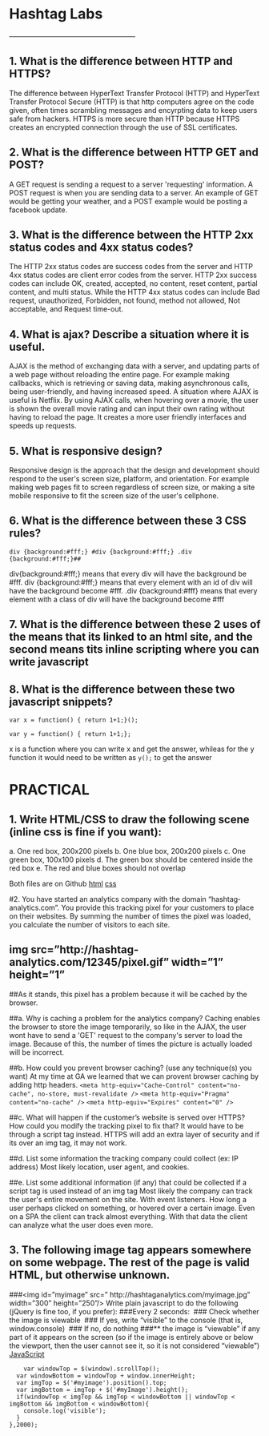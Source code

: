 # Hashtag Labs 
––––––––––––––––––––––––––––––––––––

## 1. What is the difference between HTTP and HTTPS? 
The difference between HyperText Transfer Protocol (HTTP) and HyperText Transfer Protocol Secure (HTTP) is that http computers agree on the code given, often times scrambling messages and encyrpting data to keep users safe from hackers. HTTPS is more secure than HTTP because HTTPS creates an encrypted connection through the use of SSL certificates.


## 2. What is the difference between HTTP GET and POST?
A GET request is sending a request to a server 'requesting' information. A POST request is when you are sending data to a server. An example of GET would be getting your weather, and a POST example would be posting a facebook update. 


## 3. What is the difference between the HTTP 2xx status codes and 4xx status codes?
The HTTP 2xx status codes are success codes from the server and HTTP 4xx status codes are client error codes from the server. HTTP 2xx success codes can include OK, created, accepted, no content, reset content, partial content, and multi status. While the HTTP 4xx status codes can include Bad request, unauthorized, Forbidden, not found, method not allowed, Not acceptable, and Request time-out. 


## 4. What is ajax? Describe a situation where it is useful.
AJAX is the method of exchanging data with a server, and updating parts of a web page without reloading the entire page. For example making callbacks, which is retrieving or saving data, making asynchronous calls, being user-friendly, and having increased speed. A situation where AJAX is useful is Netflix. By using AJAX calls, when hovering over a movie, the user is shown the overall movie rating and can input their own rating without having to reload the page. It creates a more user friendly interfaces and speeds up requests. 


## 5. What is responsive design?
Responsive design is the approach that the design and development should respond to the user's screen size, platform, and orientation. For example making web pages fit to screen regardless of screen size, or making a site mobile responsive to fit the screen size of the user's cellphone. 


## 6. What is the difference between these 3 CSS rules?
`div {background:#fff;} #div {background:#fff;} .div {background:#fff;}##`

div{background:#fff;} means that every div will have the background be #fff. 
div {background:#fff;} means that every element with an id of div will have the background become #fff. 
.div {background:#fff} means that every element with a class of div will have the background become #fff 

## 7. What is the difference between these 2 uses of the <script> tag?
`<script src=”http://example.com/whatever.js”></script> <script>var whatever = true</script>`
The first <script src"http...." > </script> means that its linked to an html site, and the second </script> <script>var whatever = true</script> means tits inline scripting where you can write javascript 


## 8. What is the difference between these two javascript snippets?

`var x = function() { return 1+1;}();`

`var y = function() { return 1+1;};`

x is a function where you can write x and get the answer, whileas for the y function it would need to be written as `y();` to get the answer


# PRACTICAL 

## 1. Write HTML/CSS to draw the following scene (inline css is fine if you want):
a. One red box, 200x200 pixels
b. One blue box, 200x200 pixels
c. One green box, 100x100 pixels
d. The green box should be centered inside the red box
e. The red and blue boxes should not overlap

Both files are on Github
[html](https://github.com/enjoikumar/hashtag_labs/blob/master/index.html)
[css](https://github.com/enjoikumar/hashtag_labs/blob/master/styles.css)



#2. You have started an analytics company with the domain “hashtag­analytics.com”. You provide this tracking pixel for your customers to place on their websites. By summing the number of times the pixel was loaded, you calculate the number of visitors to each site.

## img src=”http://hashtag­analytics.com/12345/pixel.gif” width=”1” height=”1”
##As it stands, this pixel has a problem because it will be cached by the browser.

##a. Why is caching a problem for the analytics company?
Caching enables the browser to store the image temporarily, so like in the AJAX, the user wont have to send a 'GET' request to the company's server to load the image. Because of this, the number of times the picture is actually loaded will be incorrect.

##b. How could you prevent browser caching? (use any technique(s) you want)
At my time at GA we learned that we can provent browser caching by adding http headers. 
`<meta http-equiv="Cache-Control" content="no-cache", no-store, must-revalidate />`
`<meta http-equiv="Pragma" content="no-cache" />`
`<meta http-equiv="Expires" content="0" />`

##c. What will happen if the customer’s website is served over HTTPS? How could you modify the tracking pixel to fix that?
It would have to be through a script tag instead. HTTPS will add an extra layer of security and if its over an img tag, it may not work.

##d. List some information the tracking company could collect (ex: IP address)
Most likely location, user agent, and cookies. 

##e. List some additional information (if any) that could be collected if a script tag is used instead of an img tag
Most likely the company can track the user's entire movement on the site. With event listeners. How long a user perhaps clicked on something, or hovered over a certain image. Even on a SPA the client can track almost everything. With that data the client can analyze what the user does even more. 


## 3. The following image tag appears somewhere on some webpage. The rest of the page is valid HTML, but otherwise unknown.
###<img id=”myimage” src=” http://hashtag­analytics.com/myimage.jpg”  width=”300” height=”250”/> Write plain javascript to do the following (jQuery is fine too, if you prefer):
###Every 2 seconds:
­ ### Check whether the image is viewable
­ ### If yes, write “visible” to the console (that is, window.console)
­ ### If no, do nothing
###** the image is “viewable” if any part of it appears on the screen (so if the image is entirely above or below the viewport, then the user cannot see it, so it is not considered “viewable”)
[JavaScript](https://github.com/enjoikumar/hashtag_labs/blob/master/app.js)

```window.setInterval(function(){
    var windowTop = $(window).scrollTop();
  var windowBottom = windowTop + window.innerHeight;
  var imgTop = $('#myimage').position().top;
  var imgBottom = imgTop + $('#myImage').height(); 
  if(windowTop < imgTop && imgTop < windowBottom || windowTop < imgBottom && imgBottom < windowBottom){
    console.log('visible');
  }
},2000);





